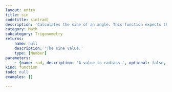 ```yaml
---
layout: entry
title: sin
codetitle: sin(rad)
description: 'Calculates the sine of an angle. This function expects the values of the angle parameter to be provided in radians (values from 0 to 6.28). Values are returned in the range -1 to 1.'
category: Math
subcategory: Trigonometry
returns:
    name: null
    description: 'The sine value.'
    type: [Number]
parameters:
    - {name: rad, description: 'A value in radians.', optional: false, type: [Number]}
kind: function
todo: null
examples: []

---
```

